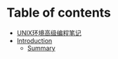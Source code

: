 # Table of contents

* [UNIX环境高级编程笔记](README.md)
* [Introduction](docs/README.md)
  * [Summary](docs/SUMMARY.md)

